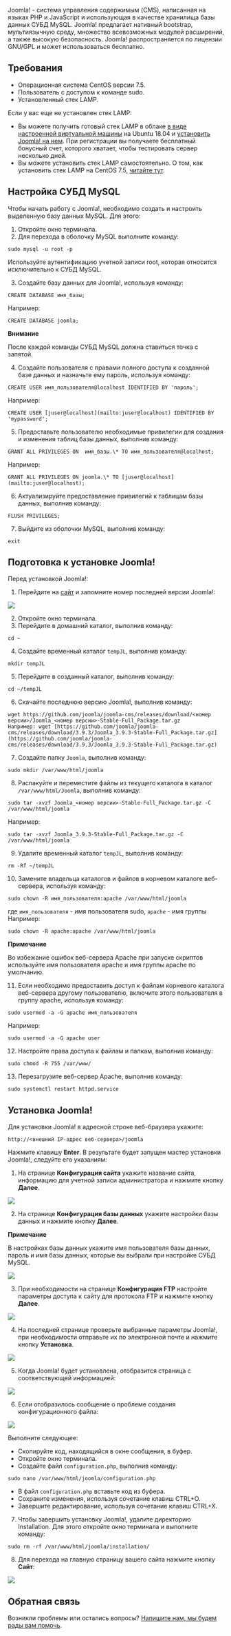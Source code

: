 Joomla! - система управления содержимым (CMS), написанная на языках PHP и JavaScript и использующая в качестве хранилища базы данных СУБД MySQL. Joomla! предлагает нативный bootstrap, мультиязычную среду, множество всевозможных модулей расширений, а также высокую безопасность. Joomla! распространяется по лицензии GNU/GPL и может использоваться бесплатно.

## Требования

- Операционная система CentOS версии 7.5.
- Пользователь с доступом к команде sudo.
- Установленный стек LAMP.

Если у вас еще не установлен стек LAMP:

- Вы можете получить готовый стек LAMP в облаке [в виде настроенной виртуальной машины](https://mcs.mail.ru/app/services/marketplace/) на Ubuntu 18.04 и [установить Joomla! на нем](https://mcs.mail.ru/help/joomla-on-linux/joomla-ubuntu-18). При регистрации вы получаете бесплатный бонусный счет, которого хватает, чтобы тестировать сервер несколько дней.
- Вы можете установить стек LAMP самостоятельно. О том, как установить стек LAMP на CentOS 7.5, [читайте тут](https://mcs.mail.ru/help/lamp-on-linux/lamp-centos-7-5).

## Настройка СУБД MySQL

Чтобы начать работу с Joomla!, необходимо создать и настроить выделенную базу данных MySQL. Для этого:

1.  Откройте окно терминала.
2.  Для перехода в оболочку MySQL выполните команду:

```
sudo mysql -u root -p 
```

Используйте аутентификацию учетной записи root, которая относится исключительно к СУБД MySQL.

3.  Создайте базу данных для Joomla!, используя команду:

```
CREATE DATABASE имя_базы;
```

Например:

```
CREATE DATABASE joomla;
```

<warn>

**Внимание**

После каждой команды СУБД MySQL должна ставиться точка с запятой.

</warn>

4.  Создайте пользователя с правами полного доступа к созданной базе данных и назначьте ему пароль, используя команду:

```
CREATE USER имя_пользователя@localhost IDENTIFIED BY 'пароль';
```

Например:

```
CREATE USER [juser@localhost](mailto:juser@localhost) IDENTIFIED BY 'mypassword';
```

5.  Предоставьте пользователю необходимые привилегии для создания и изменения таблиц базы данных, выполнив команду:

```
GRANT ALL PRIVILEGES ON  имя_базы.\* TO имя_пользователя@localhost;
```

Например:

```
GRANT ALL PRIVILEGES ON joomla.\* TO [juser@localhost](mailto:juser@localhost);
```

6.  Актуализируйте предоставление привилегий к таблицам базы данных, выполнив команду:

```
FLUSH PRIVILEGES;
```

7.  Выйдите из оболочки MySQL, выполнив команду:

```
exit
```

## Подготовка к установке Joomla!

Перед установкой Joomla!:

1.  Перейдите на [сайт](https://github.com/joomla/joomla-cms/releases) и запомните номер последней версии Joomla!:

![](./assets/1553373673333-1553373673333-png)

2.  Откройте окно терминала.
3.  Перейдите в домашний каталог, выполнив команду:

```
cd ~
```

4.  Создайте временный каталог `tempJL`, выполнив команду:

```
mkdir tempJL
```

5.  Перейдите в созданный каталог, выполнив команду:

```
cd ~/tempJL
```

6.  Скачайте последнюю версию Joomla!, выполнив команду:

```
wget https://github.com/joomla/joomla-cms/releases/download/<номер версии>/Joomla_<номер версии>-Stable-Full_Package.tar.gz
Например: wget [https://github.com/joomla/joomla-cms/releases/download/3.9.3/Joomla_3.9.3-Stable-Full_Package.tar.gz](https://github.com/joomla/joomla-cms/releases/download/3.9.3/Joomla_3.9.3-Stable-Full_Package.tar.gz)
```

7.  Создайте папку `Joomla`, выполнив команду:

```
sudo mkdir /var/www/html/joomla
```

8.  Распакуйте и переместите файлы из текущего каталога в каталог `/var/www/html/Joomla`, выполнив команду:

```
sudo tar -xvzf Joomla_<номер версии>-Stable-Full_Package.tar.gz -C /var/www/html/joomla
```

Например:

```
sudo tar -xvzf Joomla_3.9.3-Stable-Full_Package.tar.gz -C /var/www/html/joomla
```

9.  Удалите временный каталог `tempJL`, выполнив команду:

```
rm -Rf ~/tempJL
```

10. Замените владельца каталогов и файлов в корневом каталоге веб-сервера, используя команду:

```
sudo chown -R имя_пользователя:apache /var/www/html/joomla
```

где `имя_пользователя` - имя пользователя sudo, `apache` - имя группы
Например:

```
sudo chown -R apache:apache /var/www/html/joomla
```

<info>

**Примечание**

Во избежание ошибок веб-сервера Apache при запуске скриптов используйте имя пользователя apache и имя группы apache по умолчанию.

</info>

11. Если необходимо предоставить доступ к файлам корневого каталога веб-сервера другому пользователю, включите этого пользователя в группу apache, используя команду:

```
sudo usermod -a -G apache имя_пользователя
```

Например:

```
sudo usermod -a -G apache user
```

12. Настройте права доступа к файлам и папкам, выполнив команду:

```
sudo chmod -R 755 /var/www/
```

13. Перезагрузите веб-сервер Apache, выполнив команду:

```
sudo systemctl restart httpd.service
```

## Установка Joomla!

Для установки Joomla! в адресной строке веб-браузера укажите:

```
http://<внешний IP-адрес веб-сервера>/joomla
```

Нажмите клавишу **Enter**. В результате будет запущен мастер установки Joomla!, следуйте его указаниям:

1.  На странице **Конфигурация сайта** укажите название сайта, информацию для учетной записи администратора и нажмите кнопку **Далее**.

**![](./assets/1556226179680-1556226179680-png)**

2.  На странице **Конфигурация базы данных** укажите настройки базы данных и нажмите кнопку **Далее**.

<info>

**Примечание**

В настройках базы данных укажите имя пользователя базы данных, пароль и имя базы данных, которые вы выбрали при настройке СУБД MySQL.

</info>

**![](./assets/1559854618176-1559854618176-jpeg)**

3.  При необходимости на странице **Конфигурация FTP** настройте параметры доступа к сайту для протокола FTP и нажмите кнопку **Далее**.

**![](./assets/1559854645953-1559854645953-jpeg)**

4.  На последней странице проверьте выбранные параметры Joomla!, при необходимости отправьте их по электронной почте и нажмите кнопку **Установка**.

**![](./assets/1556226327302-1556226327302-png)**

5.  Когда Joomla! будет установлена, отобразится страница с соответствующей информацией:

![](./assets/1553375460786-1553375460786-png)

6.  Если отобразилось сообщение о проблеме создания конфигурационного файла:

**![](./assets/1556227255049-1556227255049-png)**

Выполните следующее:

- Скопируйте код, находящийся в окне сообщения, в буфер.
- Откройте окно терминала.
- Создайте файл `configuration.php`, выполнив команду:

```
sudo nano /var/www/html/joomla/configuration.php
```

- В файл `configuration.php` вставьте код из буфера.
- Сохраните изменения, используя сочетание клавиш CTRL+O.
- Завершите редактирование, используя сочетание клавиш CTRL+X.

7.  Чтобы завершить установку Joomla!, удалите директорию Installation. Для этого откройте окно терминала и выполните команду:

```
sudo rm -rf /var/www/html/joomla/installation/
```

8.  Для перехода на главную страницу вашего сайта нажмите кнопку **Сайт**:

**![](./assets/1553375486854-1553375486854-png)**

## Обратная связь

Возникли проблемы или остались вопросы? [Напишите нам, мы будем рады вам помочь](https://mcs.mail.ru/help/contact-us).
